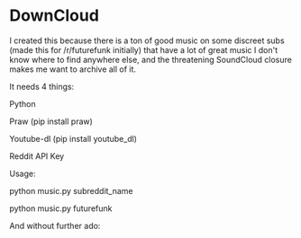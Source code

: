 # DownCloud

I created this because there is a ton of good music on some discreet subs (made this for /r/futurefunk initially) that have a lot of great music I don't know where to find anywhere else, and the threatening SoundCloud closure makes me want to archive all of it.

It needs 4 things:

Python

Praw (pip install praw)

Youtube-dl (pip install youtube_dl)

Reddit API Key


Usage:

python music.py subreddit_name

python music.py futurefunk

And without further ado:
